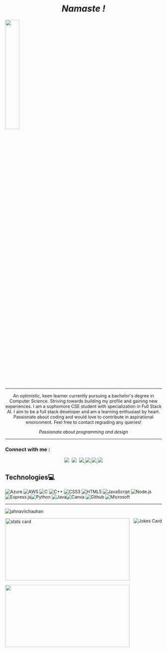<em>
  <h1 align="center">Namaste !
</h1>
</em>

   <img align=center width=30% src="https://readme-typing-svg.herokuapp.com?font=Sora&color=%2336BCF7&size=35&center=true&vCenter=true&width=600%&lines=Cloud+Computing;Full+Stack+Development;Data+Science;AI+%26+ML+Enthusiast;Computer+Science+Undergrad;Tech+Blogger+;Passion+for+Technology" />
   
<hr width="100%" size="2" color="blue" noshade>

<p  align='center'>An optimistic, keen learner currently pursuing a bachelor's degree in Computer Science. Striving towards building my profile and gaining new experiences. I am a sophomore CSE student with specialization in Full Stack AI.
I aim to be a full stack developer and am a learning enthusiast by heart. Passionate about coding and would love to contribute in aspirational environment. 
Feel free to contact regrading any queries!</p>
<p>

 
</p>
<em>
<p align='center'>
  Passionate about programming and design</b> 
</p>
</em>

<hr width="100%" size="2" color="blue" noshade>

### Connect with me :
<p align='center'>
  <a href="https://www.linkedin.com/in/jahnavischauhan17/"><img src="https://img.shields.io/badge/linkedin-%230077B5.svg?&style=for-the-badge&logo=linkedin&logoColor=white" /></a>&nbsp;
   <a href="https://www.instagram.com/jahnavichauhan_"><img src="https://img.shields.io/badge/Instagram-E4405F?style=for-the-badge&logo=instagram&logoColor=white"/></a>&nbsp;
   <a href="https://www.twitter.com/jahnavichauhann"><img src="https://img.shields.io/badge/twitter-%231DA1F2.svg?&style=for-the-badge&logo=twitter&logoColor=white" /> </a>
   <a href="https://leetcode.com/jahnaviichauhan/"><img src="https://img.shields.io/badge/-LeetCode-FFA116?style=for-the-badge&logo=LeetCode&logoColor=black">
</a>
    <a href="https://medium.com/@jahnavischauhan17/"><img src="https://img.shields.io/badge/Medium-12100E?style=for-the-badge&logo=medium&logoColor=white">
</a
    <a href="jahnavischauhan17@gmail.com"><img src="https://img.shields.io/badge/Gmail-D14836?style=for-the-badge&logo=gmail&logoColor=white">
</a



</p>

## Technologies💻

![Azure](https://img.shields.io/badge/azure-%230072C6.svg?style=for-the-badge&logo=azure-devops&logoColor=white) ![AWS](https://img.shields.io/badge/AWS-%23FF9900.svg?style=for-the-badge&logo=amazon-aws&logoColor=white) ![C](https://img.shields.io/badge/c-%2300599C.svg?style=for-the-badge&logo=c&logoColor=white) ![C++](https://img.shields.io/badge/c++-%2300599C.svg?style=for-the-badge&logo=c%2B%2B&logoColor=white) ![CSS3](https://img.shields.io/badge/css3-%231572B6.svg?style=for-the-badge&logo=css3&logoColor=white) ![HTML5](https://img.shields.io/badge/html5-%23E34F26.svg?style=for-the-badge&logo=html5&logoColor=white) ![JavaScript](https://img.shields.io/badge/javascript-%23323330.svg?style=for-the-badge&logo=javascript&logoColor=%23F7DF1E) ![Node.js](https://img.shields.io/badge/Node.js-43853D?style=for-the-badge&logo=node.js&logoColor=white) ![Express.js](https://img.shields.io/badge/Express.js-404D59?style=for-the-badge)![Python](https://img.shields.io/badge/python-3670A0?style=for-the-badge&logo=python&logoColor=ffdd54) ![Java](https://img.shields.io/badge/Java-ED8B00?style=for-the-badge&logo=openjdk&logoColor=white)![Canva](https://img.shields.io/badge/Canva-%2300C4CC.svg?style=for-the-badge&logo=Canva&logoColor=white) ![Github](https://img.shields.io/badge/GitHub-100000?style=for-the-badge&logo=github&logoColor=white) ![Microsoft](	https://img.shields.io/badge/Microsoft-666666?style=for-the-badge&logo=microsoft&logoColor=white)

<hr width="100%" size="2" color="blue" noshade>

<p align="left"> <img src="https://komarev.com/ghpvc/?username=jahnaviichauhan&label=Profile%20views&color=0e75b6&style=flat" alt="jahnaviichauhan" /> </p>
<p><p>
  <img align="right" src="https://readme-jokes.vercel.app/api?hideBorder&theme=tokyonight" alt="Jokes Card" />
</p>
<img align= "center" alt= "stats card" height="200px" width="400" src="https://streak-stats.demolab.com/?user=jahnaviichauhan&theme=react&hide_border=true&date_format=j%20M%5B%20Y%5D">

<p>
</p>
<img align= "center" height="200px" width="400" src="https://github-readme-stats.vercel.app/api/top-langs/?username=jahnaviichauhan&theme=react&layout=compact&hide_border=true" />
</p>

<!--<h2>What I do?</h2>
<ul>
  <l1>Frontend Developer</li>
  <li>Backed Developed</li>
  <li>Student</li>
  <li>Microsoft Learn Student Ambassador</li>
  <li>Write blogs on medium</li>
  <li>Competitive Coder on Leetcode</li>
</ul>-->

